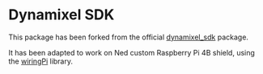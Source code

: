# Dynamixel SDK

This package has been forked from the official [dynamixel_sdk](https://github.com/ROBOTIS-GIT/DynamixelSDK) package. 

It has been adapted to work on Ned custom Raspberry Pi 4B shield, using the [wiringPi](http://wiringpi.com/) library.
